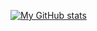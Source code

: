 [![My GitHub stats](https://github-readme-stats.vercel.app/api?username=alizahidpak)](https://github.com/anuraghazra/github-readme-stats)

<!--
**alizahidpak/alizahidpak** is a ✨ _special_ ✨ repository because its `README.md` (this file) appears on your GitHub profile.

Here are some ideas to get you started:

- 🔭 I’m currently working on ...
- 🌱 I’m currently learning ...
- 👯 I’m looking to collaborate on ...
- 🤔 I’m looking for help with ...
- 💬 Ask me about ...
- 📫 How to reach me: ...
- 😄 Pronouns: ...
- ⚡ Fun fact: ...
-->
